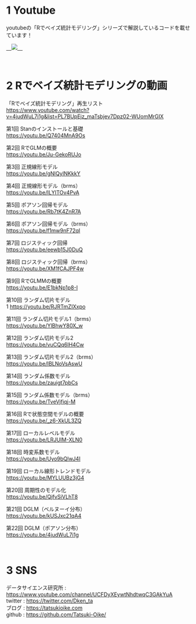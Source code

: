 # 1 Youtube
youtubeの「Rでベイズ統計モデリング」シリーズで解説しているコードを載せています！

<a href="https://www.youtube.com/watch?v=4judWuL7i1g&list=PL7BUpEjz_maTsbjev7Dpz02-WUomMrGIX">　<img src="image/r.JPG">　</a>

<br>

# 2 Rでベイズ統計モデリングの動画

「Rでベイズ統計モデリング」再生リスト<br>
https://www.youtube.com/watch?v=4judWuL7i1g&list=PL7BUpEjz_maTsbjev7Dpz02-WUomMrGIX

第1回 Stanのインストールと基礎<br>
https://youtu.be/Q7404MnA9Os

第2回 RでGLMの概要<br>
https://youtu.be/Ju-GekoRUJo

第3回 正規線形モデル<br>
https://youtu.be/gNlQylNKkkY

第4回 正規線形モデル（brms）<br>
https://youtu.be/ILYITOv4PvA

第5回 ポアソン回帰モデル<br>
https://youtu.be/Rb7tK4ZnR7A

第6回 ポアソン回帰モデル（brms）<br>
https://youtu.be/f1mw9nF72qI

第7回 ロジスティック回帰<br>
https://youtu.be/eewb15J0DuQ

第8回 ロジスティック回帰（brms）<br>
https://youtu.be/XM1fCAJPF4w

第9回 RでGLMMの概要<br>
https://youtu.be/E1bkNp1p8-I

第10回 ランダム切片モデル<br>1
https://youtu.be/RJRTmZIXxpo

第11回 ランダム切片モデル1（brms）<br>
https://youtu.be/YlBhwY80X_w

第12回 ランダム切片モデル2<br>
https://youtu.be/vuCQq6lH4Cw

第13回 ランダム切片モデル2（brms）<br>
https://youtu.be/IBLNoVsAswU

第14回 ランダム係数モデル<br>
https://youtu.be/zauigt7pbCs

第15回 ランダム係数モデル（brms）<br>
https://youtu.be/TveVjfiqj-M

第16回 Rで状態空間モデルの概要<br>
https://youtu.be/_z6-XkUL3ZQ

第17回 ローカルレベルモデル<br>
https://youtu.be/LRJUIM-XLN0

第18回 時変系数モデル<br>
https://youtu.be/Uyo9bQlwJ4I

第19回 ローカル線形トレンドモデル<br>
https://youtu.be/MYLUUBz3jG4

第20回 周期性のモデル化<br>
https://youtu.be/QjfvSiVLhT8

第21回 DGLM（ベルヌーイ分布）<br>
https://youtu.be/kUSJxc21qA4

第22回 DGLM（ポアソン分布）<br>
https://youtu.be/4judWuL7i1g

<br>

# 3 SNS
データサイエンス研究所 : https://www.youtube.com/channel/UCFDyXEywtNhdtwqC3GAkYuA <br>
twitter : https://twitter.com/Dken_ta <br>
ブログ : https://tatsukioike.com <br>
github : https://github.com/Tatsuki-Oike/ <br>
